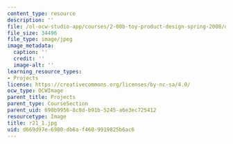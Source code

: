 ```yaml
---
content_type: resource
description: ''
file: /ol-ocw-studio-app/courses/2-00b-toy-product-design-spring-2008/d669d97e6980db6af4609919825b6ac6_r21_1.jpg
file_size: 34496
file_type: image/jpeg
image_metadata:
  caption: ''
  credit: ''
  image-alt: ''
learning_resource_types:
- Projects
license: https://creativecommons.org/licenses/by-nc-sa/4.0/
ocw_type: OCWImage
parent_title: Projects
parent_type: CourseSection
parent_uid: 690b9956-8c8d-b91b-5245-a6e3ec725412
resourcetype: Image
title: r21_1.jpg
uid: d669d97e-6980-db6a-f460-9919825b6ac6
---
```

